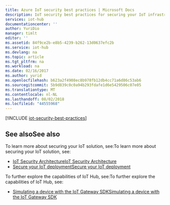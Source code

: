 ```yaml
---
title: Azure IoT security best practices | Microsoft Docs
description: IoT security best practices for securing your IoT infrastructure. Includes recommendations for solution developers, solution deployers, and solution operators.
services: iot-hub
documentationcenter: ''
author: YuriDio
manager: timlt
editor: ''
ms.assetid: 84f9ce2b-e8b5-4239-b262-13d0637efc2b
ms.service: iot-hub
ms.devlang: na
ms.topic: article
ms.tgt_pltfrm: na
ms.workload: na
ms.date: 02/16/2017
ms.author: yurid
ms.openlocfilehash: b623a2f4908ec8b978fb12db4cc71a6d86c53ab6
ms.sourcegitcommit: 5b9d839c0c0a94b293fdafe1d6e5429506c07e05
ms.translationtype: MT
ms.contentlocale: nl-NL
ms.lasthandoff: 08/02/2018
ms.locfileid: "44555968"
---
```

[!INCLUDE [iot-security-best-practices](../../includes/iot-security-best-practices.md)]

## <a name="see-also"></a><span data-ttu-id="50394-104">See also</span><span class="sxs-lookup"><span data-stu-id="50394-104">See also</span></span>
<span data-ttu-id="50394-105">To learn more about securing your IoT solution, see:</span><span class="sxs-lookup"><span data-stu-id="50394-105">To learn more about securing your IoT solution, see:</span></span>

* <span data-ttu-id="50394-106">[IoT Security Architecture][lnk-security-architecture]</span><span class="sxs-lookup"><span data-stu-id="50394-106">[IoT Security Architecture][lnk-security-architecture]</span></span>
* <span data-ttu-id="50394-107">[Secure your IoT deployment][lnk-security-deployment]</span><span class="sxs-lookup"><span data-stu-id="50394-107">[Secure your IoT deployment][lnk-security-deployment]</span></span>

<span data-ttu-id="50394-108">To further explore the capabilities of IoT Hub, see:</span><span class="sxs-lookup"><span data-stu-id="50394-108">To further explore the capabilities of IoT Hub, see:</span></span>

* <span data-ttu-id="50394-109">[Simulating a device with the IoT Gateway SDK][lnk-gateway]</span><span class="sxs-lookup"><span data-stu-id="50394-109">[Simulating a device with the IoT Gateway SDK][lnk-gateway]</span></span>

[lnk-security-architecture]: iot-hub-security-architecture.md
[lnk-security-deployment]: iot-hub-security-deployment.md

[lnk-gateway]: iot-hub-linux-gateway-sdk-simulated-device.md
